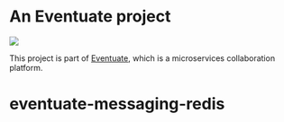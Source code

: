 
# An Eventuate project

<img class="img-responsive" src="https://eventuate.io/i/logo.gif">

This project is part of [Eventuate](http://eventuate.io), which is a microservices collaboration platform.

# eventuate-messaging-redis
